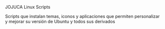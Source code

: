JOJUCA Linux Scripts 

Scripts que instalan temas, iconos y aplicaciones que permiten personalizar y mejorar su versión de Ubuntu y todos sus derivados
